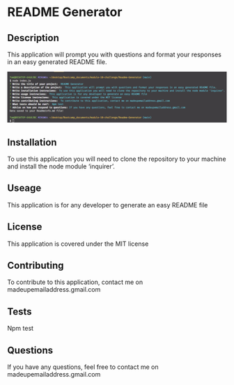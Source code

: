 # README Generator 

    
## Description 
    
    
This application will prompt you with questions and format your responses in an easy generated README file. 

![Application screenshot](assets\screenshot.png)

    
## Installation 
    
    
To use this application you will need to clone the repository to your machine and install the node module ‘inquirer’.

    
## Useage 
    
    
This application is for any developer to generate an easy README file

    
## License 
    
    
This application is covered under the MIT license

    
## Contributing 
    
    
To contribute to this application, contact me on madeupemailaddress.gmail.com

    
## Tests 
    
    
Npm test

    
## Questions 
    
    
If you have any questions, feel free to contact me on madeupemailaddress.gmail.com